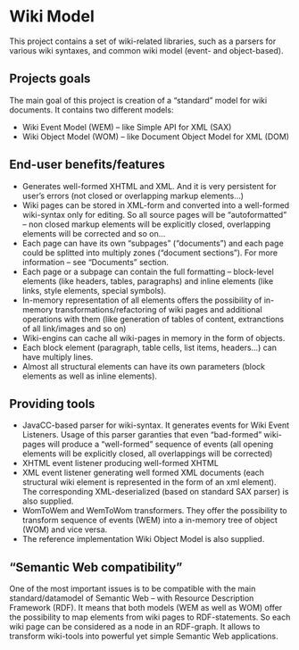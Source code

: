 # Wiki Model #

This project contains a set of wiki-related libraries, such as a parsers for various wiki syntaxes, and common wiki model (event- and object-based).

## Projects goals ##

The main goal of this project is creation of a “standard” model for wiki documents. It contains two different models:

  * Wiki Event Model (WEM) – like Simple API for XML (SAX)
  * Wiki Object Model (WOM) – like Document Object Model for XML (DOM)

## End-user benefits/features ##

  * Generates well-formed XHTML and XML. And it is very persistent for user’s errors (not closed or overlapping markup elements…)
  * Wiki pages can be stored in XML-form and converted into a well-formed wiki-syntax only for editing. So all source pages will be “autoformatted” – non closed markup elements will be explicitly closed, overlapping elements will be corrected and so on…
  * Each page can have its own “subpages” (“documents”) and each page could be splitted into multiply zones (“document sections”). For more information – see “Documents” section.
  * Each page or a subpage can contain the full formatting – block-level elements (like headers, tables, paragraphs) and inline elements (like links, style elements, special symbols).
  * In-memory representation of all elements offers the possibility of in-memory transformations/refactoring of wiki pages and additional operations with them (like generation of tables of content, extranctions of all link/images and so on)
  * Wiki-engins can cache all wiki-pages in memory in the form of objects.
  * Each block element (paragraph, table cells, list items, headers…) can have multiply lines.
  * Almost all structural elements can have its own parameters (block elements as well as inline elements).

## Providing tools ##

  * JavaCC-based parser for wiki-syntax. It generates events for Wiki Event Listeners. Usage of this parser garanties that even “bad-formed” wiki-pages will produce a “well-formed” sequence of events (all opening elements will be explicitly closed, all overlappings will be corrected)
  * XHTML event listener producing well-formed XHTML
  * XML event listener generating well formed XML documents (each structural wiki element is represented in the form of an xml element). The corresponding XML-deserialized (based on standard SAX parser) is also supplied.
  * WomToWem and WemToWom transformers. They offer the possibility to transform sequence of events (WEM) into a in-memory tree of object (WOM) and vice versa.
  * The reference implementation Wiki Object Model is also supplied.

## “Semantic Web compatibility” ##

One of the most important issues is to be compatible with the main standard/datamodel of Semantic Web – with Resource Description Framework (RDF). It means that both models (WEM as well as WOM) offer the possibility to map elements from wiki pages to RDF-statements. So each wiki page can be considered as a node in an RDF-graph. It allows to transform wiki-tools into powerful yet simple Semantic Web applications.